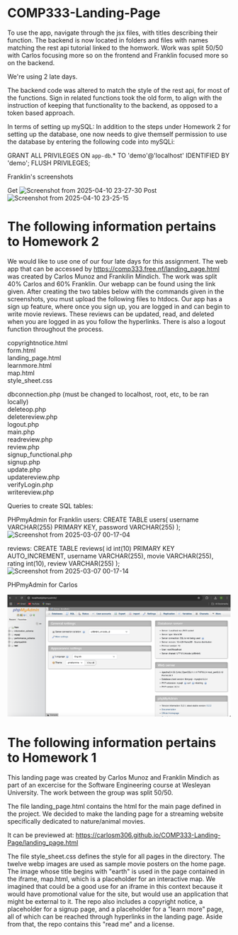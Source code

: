# COMP333-Landing-Page
To use the app, navigate through the jsx files, with titles describing their function. The backend is now located in folders and files with names matching the rest api tutorial linked to the homwork. Work was split 50/50 with Carlos focusing more so on the frontend and Franklin focused more so on the backend. 

We're using 2 late days. 

The backend code was altered to match the style of the rest api, for most of the functions. Sign in related functions took the old form, to align with the instruction of keeping that functionality to the backend, as opposed 
to a token based approach. 

In terms of setting up mySQL:
In addition to the steps under Homework 2 for setting up the database, one now needs to give themself permission to use the database by entering the following code into mySQLi:

GRANT ALL PRIVILEGES ON `app-db`.* TO 'demo'@'localhost' IDENTIFIED BY 'demo';
FLUSH PRIVILEGES;

Franklin's screenshots

Get
![Screenshot from 2025-04-10 23-27-30](https://github.com/user-attachments/assets/5dc39bed-5700-4043-b0b5-2580b6e86e05)
Post
![Screenshot from 2025-04-10 23-25-15](https://github.com/user-attachments/assets/2431af96-4dee-490d-a562-1ac6792f21f9)


# The following information pertains to Homework 2

We would like to use one of our four late days for this assignment. The web app that can be accessed by https://comp333.free.nf/landing_page.html was created by Carlos Munoz and Frankilin Mindich. The work was split 40% Carlos and 60% Franklin. Our webapp can be found using the link given. After creating the two tables below with the commands given in the screenshots, you must upload the following files to htdocs. Our app has a sign up feature, where once you sign up, you are logged in and can begin to write movie reviews. These reviews can be updated, read, and deleted when you are logged in as you follow the hyperlinks. There is also a logout function throughout the process. <br>

copyrightnotice.html <br>
form.html <br>
landing_page.html <br>
learnmore.html <br>
map.html <br>
style_sheet.css <br>

dbconnection.php (must be changed to localhost, root, etc, to be ran locally) <br>
deleteop.php <br>
deletereview.php <br>
logout.php <br>
main.php <br>
readreview.php <br>
review.php <br>
signup_functional.php <br>
signup.php <br>
update.php <br>
updatereview.php <br>
verifyLogin.php <br>
writereview.php <br>

Queries to create SQL tables:


PHPmyAdmin for Franklin
users:
CREATE TABLE users( username VARCHAR(255) PRIMARY KEY, password VARCHAR(255) );
![Screenshot from 2025-03-07 00-17-04](https://github.com/user-attachments/assets/27e68b15-bab9-475c-b21d-6a49292f8c1c)


reviews:
CREATE TABLE reviews( id int(10) PRIMARY KEY AUTO_INCREMENT, username VARCHAR(255), movie VARCHAR(255), rating int(10), review VARCHAR(255) );
![Screenshot from 2025-03-07 00-17-14](https://github.com/user-attachments/assets/e0e850e5-98b9-4c6b-9a12-4329b357451b)

PHPmyAdmin for Carlos 

![phpmyadmin.png](phpmyadmin.png)


# The following information pertains to Homework 1

This landing page was created by Carlos Munoz and Franklin Mindich as part of an excercise for the Software Engineering course at Wesleyan University. The work between the group was split 50/50. 

The file landing_page.html contains the html for the main page defined in the project. We decided to make the landing page for a streaming website specifically dedicated to nature/animal movies. 

It can be previewed at:
https://carlosm306.github.io/COMP333-Landing-Page/landing_page.html 

The file style_sheet.css defines the style for all pages in the directory. The twelve webp images are used as sample movie posters on the home page. The image whose title begins with "earth" is used in the page contained in the iframe, map.html, which is a placeholder for an interactive map. We imagined that could be a good use for an iframe in this context because it would have promotional value for the site, but would use an application that might be external to it. The repo also includes a copyright notice, a placeholder for a signup page, and a placeholder for a "learn more" page, all of which can be reached through hyperlinks in the landing page. Aside from that, the repo contains this "read me" and a license. 
